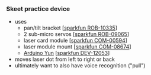 ### Skeet practice device

- uses 
  - pan/tilt bracket \[[sparkfun ROB-10335](https://www.sparkfun.com/products/10335)\]
  - 2 sub-micro servos \[[sparkfun ROB-09065](https://www.sparkfun.com/products/09065)\]
  - laser card module \[[sparkfun COM-00594](https://www.sparkfun.com/products/00594)\]
  - laser module mount \[[sparkfun COM-08674](https://www.sparkfun.com/products/08674)\]
  - [Arduino Yun](http://arduino.cc/en/Main/ArduinoBoardYun?from=Products.ArduinoYUN)
    \[[sparkfun DEV-12053](https://www.sparkfun.com/products/08674)\]
- moves laser dot from left to right or back
- ultimately want to also have voice recognition ("pull")
